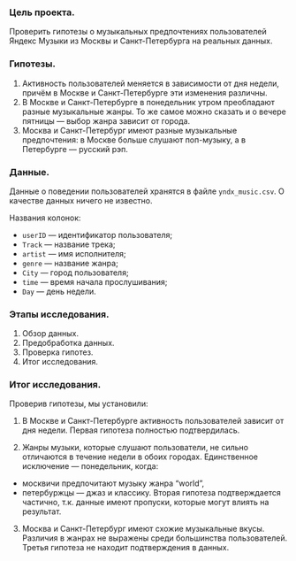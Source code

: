 ### Цель проекта.
Проверить гипотезы о музыкальных предпочтениях пользователей Яндекс Музыки из Москвы и Санкт-Петербурга на реальных данных.

### Гипотезы.
1. Активность пользователей меняется в зависимости от дня недели, причём в Москве и Санкт-Петербурге эти изменения различны.
2. В Москве и Санкт-Петербурге в понедельник утром преобладают разные музыкальные жанры. То же самое можно сказать и о вечере пятницы — выбор жанра зависит от города.
3. Москва и Санкт-Петербург имеют разные музыкальные предпочтения: в Москве больше слушают поп-музыку, а в Петербурге — русский рэп.

### Данные.
Данные о поведении пользователей хранятся в файле `yndx_music.csv`. О качестве данных ничего не известно.  

Названия колонок:
- `userID` — идентификатор пользователя;
- `Track` — название трека;
- `artist` — имя исполнителя;
- `genre` — название жанра;
- `City` — город пользователя;
- `time` — время начала прослушивания;
- `Day` — день недели.

### Этапы исследования.
1. Обзор данных.
2. Предобработка данных.
3. Проверка гипотез.
4. Итог исследования.

### Итог исследования.
Проверив гипотезы, мы установили:

1. В Москве и Санкт-Петербурге активность пользователей зависит от дня недели. Первая гипотеза полностью подтвердилась.

2. Жанры музыки, которые слушают пользователи, не сильно отличаются в течение недели в обоих городах. Единственное исключение — понедельник, когда:
- москвичи предпочитают музыку жанра “world”,
- петербуржцы — джаз и классику.
Вторая гипотеза подтверждается частично, т.к. данные имеют пропуски, которые могут влиять на результат.

3. Москва и Санкт-Петербург имеют схожие музыкальные вкусы. Различия в жанрах не выражены среди большинства пользователей. Третья гипотеза не находит подтверждения в данных.

